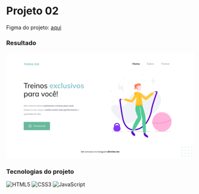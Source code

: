# Projeto 02

Figma do projeto: [aqui](<https://www.figma.com/file/BtoJ7aw2NbvczsxIcTyqjd/Explorer---Projeto-02-(Copy)?type=design&mode=design>)

### Resultado

![Projeto 2](./assets/projeto02.png)

### Tecnologias do projeto

![HTML5](https://img.shields.io/badge/HTML5-E34F26?style=flat&logo=html5&logoColor=white) ![CSS3](https://img.shields.io/badge/CSS3-1572B6?style=flat&logo=css3&logoColor=white) ![JavaScript](https://img.shields.io/badge/JavaScript-F7DF1E?style=flat&logo=javascript&logoColor=black)
